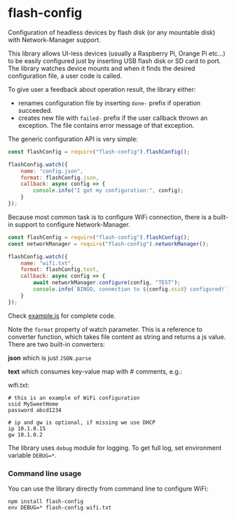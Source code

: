 # flash-config
Configuration of headless devices by flash disk (or any mountable disk) with Network-Manager support.

This library allows UI-less devices (usually a Raspberry Pi, Orange Pi etc...) to be easily configured just by inserting USB flash disk or SD card to port. The library watches device mounts and when it finds the desired configuration file, a user code is called.

To give user a feedback about operation result, the library either:
- renames configuration file by inserting `done-` prefix if operation succeeded.
- creates new file with `failed-` prefix if the user callback thrown an exception. The file contains error message of that exception.

The generic configuration API is very simple:
```js
const flashConfig = require("flash-config").flashConfig();

flashConfig.watch({
    name: "config.json",
    format: flashConfig.json,
    callback: async config => {
        console.info("I got my configuration:", config);
    }
});
```

Because most common task is to configure WiFi connection, there is a built-in support to configure Network-Manager.

```js
const flashConfig = require("flash-config").flashConfig();
const networkManager = require("flash-config").networkManager();

flashConfig.watch({
    name: "wifi.txt",
    format: flashConfig.text,
    callback: async config => {
        await networkManager.configure(config, "TEST");
        console.info(`BINGO, connection to ${config.ssid} configured!`);
    }
});
```

Check [example.js](./src/test.js) for complete code.

Note the `format` property of watch parameter. This is a reference to converter function, which takes file content as string and returns a js value. There are two built-in converters:

**json** which is just `JSON.parse`

**text** which consumes key-value map with # comments, e.g.:

wifi.txt:
```
# this is an example of WiFi configuration
ssid MySweetHome
password abcd1234

# ip and gw is optional, if missing we use DHCP
ip 10.1.0.15
gw 10.1.0.2
```

The library uses `debug` module for logging. To get full log, set environment variable `DEBUG=*`.

### Command line usage
You can use the library directly from command line to configure WiFi:
```
npm install flash-config
env DEBUG=* flash-config wifi.txt
```